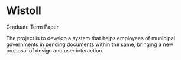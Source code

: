 # Wistoll
Graduate Term Paper

The project is to develop a system that helps employees of municipal governments in pending documents within the same, bringing a new proposal of design and user interaction.
